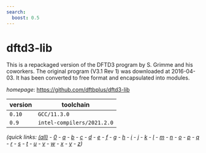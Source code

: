 ```yaml
---
search:
  boost: 0.5
---
```

# dftd3-lib

This is a repackaged version of the DFTD3 program by S. Grimme and his coworkers. The original program (V3.1 Rev 1) was downloaded at 2016-04-03. It has been converted to free format and encapsulated into modules.

*homepage*: <https://github.com/dftbplus/dftd3-lib>

version | toolchain
--------|----------
``0.10`` | ``GCC/11.3.0``
``0.9`` | ``intel-compilers/2021.2.0``


*(quick links: [(all)](../index.md) - [0](../0/index.md) - [a](../a/index.md) - [b](../b/index.md) - [c](../c/index.md) - [d](../d/index.md) - [e](../e/index.md) - [f](../f/index.md) - [g](../g/index.md) - [h](../h/index.md) - [i](../i/index.md) - [j](../j/index.md) - [k](../k/index.md) - [l](../l/index.md) - [m](../m/index.md) - [n](../n/index.md) - [o](../o/index.md) - [p](../p/index.md) - [q](../q/index.md) - [r](../r/index.md) - [s](../s/index.md) - [t](../t/index.md) - [u](../u/index.md) - [v](../v/index.md) - [w](../w/index.md) - [x](../x/index.md) - [y](../y/index.md) - [z](../z/index.md))*

